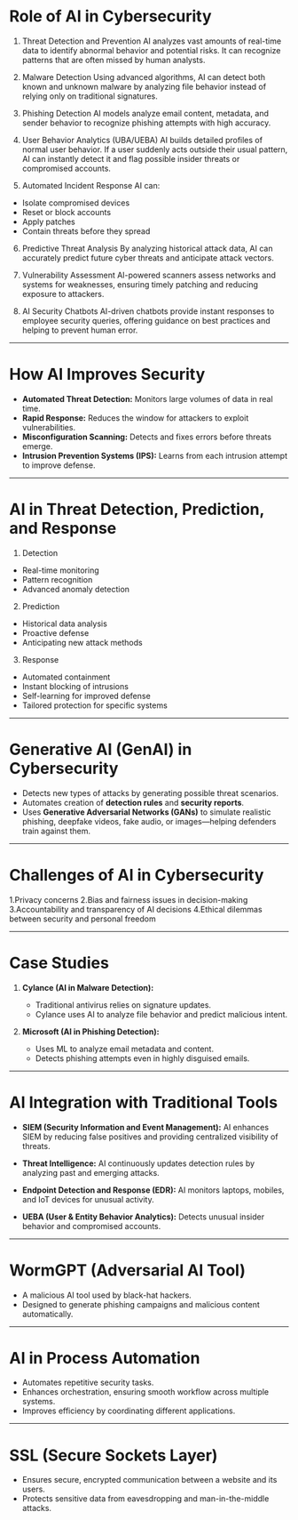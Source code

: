  # Role of AI in Cybersecurity

 1. Threat Detection and Prevention
AI analyzes vast amounts of real-time data to identify abnormal behavior and potential risks. It can recognize patterns that are often missed by human analysts.

 2. Malware Detection
Using advanced algorithms, AI can detect both known and unknown malware by analyzing file behavior instead of relying only on traditional signatures.

 3. Phishing Detection
AI models analyze email content, metadata, and sender behavior to recognize phishing attempts with high accuracy.

 4. User Behavior Analytics (UBA/UEBA)
AI builds detailed profiles of normal user behavior. If a user suddenly acts outside their usual pattern, AI can instantly detect it and flag possible insider threats or compromised accounts.

 5. Automated Incident Response
AI can:
- Isolate compromised devices
- Reset or block accounts
- Apply patches
- Contain threats before they spread

 6. Predictive Threat Analysis
By analyzing historical attack data, AI can accurately predict future cyber threats and anticipate attack vectors.

 7. Vulnerability Assessment
AI-powered scanners assess networks and systems for weaknesses, ensuring timely patching and reducing exposure to attackers.

 8. AI Security Chatbots
AI-driven chatbots provide instant responses to employee security queries, offering guidance on best practices and helping to prevent human error.

---

# How AI Improves Security

- **Automated Threat Detection:** Monitors large volumes of data in real time.
- **Rapid Response:** Reduces the window for attackers to exploit vulnerabilities.
- **Misconfiguration Scanning:** Detects and fixes errors before threats emerge.
- **Intrusion Prevention Systems (IPS):** Learns from each intrusion attempt to improve defense.

---

# AI in Threat Detection, Prediction, and Response

1. Detection
- Real-time monitoring
- Pattern recognition
- Advanced anomaly detection

2. Prediction
- Historical data analysis
- Proactive defense
- Anticipating new attack methods

3. Response
- Automated containment
- Instant blocking of intrusions
- Self-learning for improved defense
- Tailored protection for specific systems

---

# Generative AI (GenAI) in Cybersecurity

- Detects new types of attacks by generating possible threat scenarios.
- Automates creation of **detection rules** and **security reports**.
- Uses **Generative Adversarial Networks (GANs)** to simulate realistic phishing, deepfake videos, fake audio, or images—helping defenders train against them.

---

# Challenges of AI in Cybersecurity
 1.Privacy concerns
 2.Bias and fairness issues in decision-making
 3.Accountability and transparency of AI decisions
 4.Ethical dilemmas between security and personal freedom

---

# Case Studies

1. **Cylance (AI in Malware Detection):**
   - Traditional antivirus relies on signature updates.
   - Cylance uses AI to analyze file behavior and predict malicious intent.

2. **Microsoft (AI in Phishing Detection):**
   - Uses ML to analyze email metadata and content.
   - Detects phishing attempts even in highly disguised emails.

---

# AI Integration with Traditional Tools

- **SIEM (Security Information and Event Management):**
  AI enhances SIEM by reducing false positives and providing centralized visibility of threats.

- **Threat Intelligence:**
  AI continuously updates detection rules by analyzing past and emerging attacks.

- **Endpoint Detection and Response (EDR):**
  AI monitors laptops, mobiles, and IoT devices for unusual activity.

- **UEBA (User & Entity Behavior Analytics):**
  Detects unusual insider behavior and compromised accounts.

---

# WormGPT (Adversarial AI Tool)

- A malicious AI tool used by black-hat hackers.
- Designed to generate phishing campaigns and malicious content automatically.

---

# AI in Process Automation

- Automates repetitive security tasks.
- Enhances orchestration, ensuring smooth workflow across multiple systems.
- Improves efficiency by coordinating different applications.

---

# SSL (Secure Sockets Layer)

- Ensures secure, encrypted communication between a website and its users.
- Protects sensitive data from eavesdropping and man-in-the-middle attacks.

